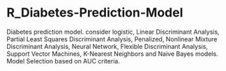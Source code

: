 # R_Diabetes-Prediction-Model
 Diabetes prediction model. consider logistic, Linear Discriminant Analysis, Partial Least Squares Discriminant Analysis, Penalized, Nonlinear Mixture Discriminant Analysis, Neural Network, Flexible Discriminant Analysis, Support Vector Machines, K-Nearest Neighbors and Naive Bayes models.
 Model Selection based on AUC criteria.
